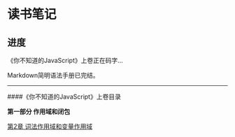 # 读书笔记

## 进度

《你不知道的JavaScript》上卷正在码字...

Markdown简明语法手册已完结。

---

####《你不知道的JavaScript》上卷目录

**第一部分 作用域和闭包**

[第2章 词法作用域和变量作用域]()



